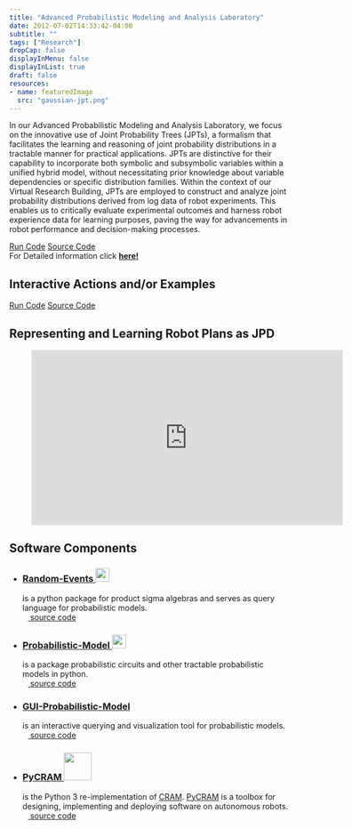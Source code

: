 ```yaml
---
title: "Advanced Probabilistic Modeling and Analysis Laboratory"
date: 2012-07-02T14:33:42-04:00
subtitle: ""
tags: ["Research"]
dropCap: false
displayInMenu: false
displayInList: true
draft: false
resources:
- name: featuredImage
  src: "gaussian-jpt.png"
---
```


In our Advanced Probabilistic Modeling and Analysis Laboratory, we focus on the
innovative use of Joint Probability Trees (JPTs), a formalism that facilitates the
learning and reasoning of joint probability distributions in a tractable manner for
practical applications. JPTs are distinctive for their capability to incorporate both
symbolic and subsymbolic variables within a unified hybrid model, without
necessitating prior knowledge about variable dependencies or specific distribution
families. Within the context of our Virtual Research Building, JPTs are employed to
construct and analyze joint probability distributions derived from log data of robot
experiments. This enables us to critically evaluate experimental outcomes and
harness robot experience data for learning purposes, paving the way for
advancements in robot performance and decision-making processes.

<div class="hidde-after-preview">
<a class="btn btn-primary" target="_blank" href="https://binder.intel4coro.de/v2/gh/MrSkooma/jpt-gui/jupiter-branch?urlpath=notebooks%2Fsrc%2Fjpt_gui%2Fapp.ipynb%3Fautorun%3Dtrue">Run Code</a>
<a class="btn btn-success" target="_blank" href="https://github.com/joint-probability-trees/">Source Code</a>
</div>

<div class="hidde-after-preview">
  For Detailed information click
  <a class="btn btn-success" target="_blank" href="advanced-probabilistic-modeling-and-analysis-laboratory"><b>here!</b></a>
</div>

<!--more-->

<!-- <div class="main-well-flex-container" style="margin:20px;align-items: center;">

  <div style="flex:30%;">
      <img src="profile_picture.png" style="clip-path: circle(35%);">
  </div>

  <div style="flex:70%;">
    <h3>Replace with Name</h3>
    Tel:     +49 XXXXXXXXXX <br>
    Fax:     +49 XXXXXXXXXX <br>
    Mail:    <a href="mailto:XXXXXXX@cs.uni-bremen.de">XXXXXX@cs.uni-bremen.de</a> <br>
    <a style="color:red" href="https://ai.uni-bremen.de/team/XXXXXXXXX">
      <span style="font-size: 15px;">Profile</span>
    </a>
  </div>

</div> -->

Interactive Actions and/or Examples
---

<div>
<a class="btn btn-primary" target="_blank" href="https://binder.intel4coro.de/v2/gh/MrSkooma/jpt-gui/jupiter-branch?urlpath=notebooks%2Fsrc%2Fjpt_gui%2Fapp.ipynb%3Fautorun%3Dtrue">Run Code</a>
<a class="btn btn-success" target="_blank" href="https://github.com/joint-probability-trees/">Source Code</a>
</div>

Representing and Learning Robot Plans as JPD
---

<figure class="video_container">
  <iframe width="560" height="315" src="https://www.youtube.com/embed/HfDqJ97UHmg?si=cA8jhQW-scNWvPKS" title="YouTube video player" frameborder="0" allow="accelerometer; autoplay; clipboard-write; encrypted-media; gyroscope; picture-in-picture; web-share" referrerpolicy="strict-origin-when-cross-origin" allowfullscreen></iframe>
</figure>

Software Components
---

- ### [Random-Events <img class="sc-image" src="https://random-events.readthedocs.io/en/latest/_static/Tomato.png" height=25>](https://random-events.readthedocs.io/en/latest/#) 
  is a python package for product sigma algebras and serves as query language for probabilistic models.\
  [<img class="sc-image" src="https://iris.informatik.uni-bremen.de/images/github.svg" height=10> source code](https://github.com/tomsch420/random-events)

- ### [Probabilistic-Model <img class="sc-image" src="https://probabilistic-model.readthedocs.io/en/latest/_static/Logo.svg" height=25>](https://probabilistic-model.readthedocs.io/en/latest/)
  is a package probabilistic circuits and other tractable probabilistic models in python.\
  [<img class="sc-image" src="https://iris.informatik.uni-bremen.de/images/github.svg" height=10> source code](https://github.com/tomsch420/probabilistic_model)

- ### [GUI-Probabilistic-Model](https://github.com/MrSkooma/gui-probabilistic-model/blob/main/README.md)
  is an interactive querying and visualization tool for probabilistic models.\
  [<img class="sc-image" src="https://iris.informatik.uni-bremen.de/images/github.svg" height=10> source code](https://github.com/MrSkooma/gui-probabilistic-model)

- ### [PyCRAM <img class="sc-image" src="https://pycram.readthedocs.io/en/latest/_images/pycram_logo.png" height=50>](https://pycram.readthedocs.io/en/latest/index.html)
  is the Python 3 re-implementation of [CRAM](https://cram-system.org/). [PyCRAM](https://pycram.readthedocs.io/en/latest/index.html) is a toolbox for designing, implementing and deploying software on autonomous robots.\
  [<img class="sc-image" src="https://iris.informatik.uni-bremen.de/images/github.svg" height=10> source code](https://github.com/cram2/pycram)

